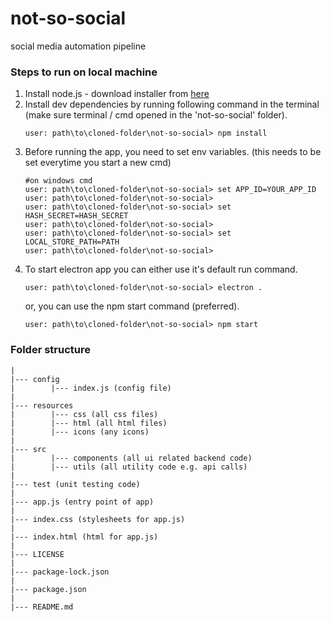 # not-so-social
social media automation pipeline

<h3>Steps to run on local machine</h3>

1. Install node.js - download installer from <a href ='https://nodejs.org/en/download/'>here </a> 
2. Install dev dependencies by running following command in the terminal (make sure terminal / cmd opened in the 'not-so-social' folder).
    ``` 
    user: path\to\cloned-folder\not-so-social> npm install 
    ```
3. Before running the app, you need to set env variables. (this needs to be set everytime you start a new cmd)
    ```
    #on windows cmd
    user: path\to\cloned-folder\not-so-social> set APP_ID=YOUR_APP_ID
    user: path\to\cloned-folder\not-so-social>
    user: path\to\cloned-folder\not-so-social> set HASH_SECRET=HASH_SECRET
    user: path\to\cloned-folder\not-so-social>
    user: path\to\cloned-folder\not-so-social> set LOCAL_STORE_PATH=PATH
    user: path\to\cloned-folder\not-so-social> 
    ```
4. To start electron app you can either use it's default run command. 
    ```
    user: path\to\cloned-folder\not-so-social> electron . 
    ```
   or, you can use the npm start command (preferred).
    ```
    user: path\to\cloned-folder\not-so-social> npm start 
    ```


<h3>Folder structure</h3>

```
|
|--- config
|        |--- index.js (config file)
|
|--- resources
|        |--- css (all css files)
|        |--- html (all html files)
|        |--- icons (any icons)
|
|--- src
|        |--- components (all ui related backend code)
|        |--- utils (all utility code e.g. api calls)
|
|--- test (unit testing code)
|        
|--- app.js (entry point of app)
|        
|--- index.css (stylesheets for app.js)
|        
|--- index.html (html for app.js)
|        
|--- LICENSE
|        
|--- package-lock.json
|        
|--- package.json
|        
|--- README.md
```

